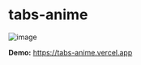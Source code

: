 # tabs-anime

![image](https://github.com/AlexxLen/tabs-anime/assets/84672393/5e1e30fd-a51e-4492-92ff-294c1d290f4b)

**Demo:** https://tabs-anime.vercel.app
